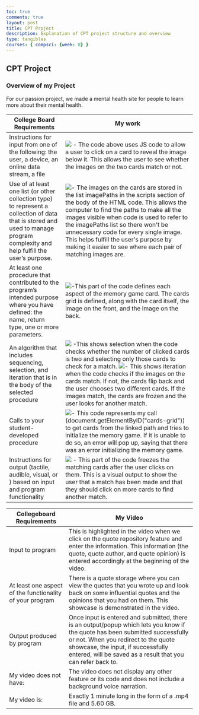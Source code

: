 ```yaml
---
toc: true
comments: true
layout: post
title: CPT Project
description: Explanation of CPT project structure and overview
type: tangibles
courses: { compsci: {week: 8} }
---
```

## CPT Project

### Overview of my Project

For our passion project, we made a mental health site for people to learn more about their mental health. 

<table>
  <thead>
    <tr>
      <th>College Board Requirements</th>
      <th>My work</th>
    </tr>
  </thead>
  <tbody>
    <tr>
      <td>Instructions for input from one of the following: the user, a device, an online data stream, a file</td>
      <td><img src="{{ site.baseurl }}/images/Screenshot (197).png"/> - The code above uses JS code to allow a user to click on a card to reveal the image below it. This allows the user to see whether the images on the two cards match or not.</td>
    </tr>
    <tr>
      <td>Use of at least one list (or other collection type) to represent a collection of data that is stored and used to manage program complexity and help fulfill the user’s purpose.</td>
      <td><img src="{{ site.baseurl }}/Screenshot (198).png"/>- The images on the cards are stored in the list imagePaths in the scripts section of the body of the HTML code. This allows the computer to find the paths to make all the images visible when code is used to refer to the imagePaths list so there won't be unnecessary code for every single image. This helps fulfill the user's purpose by making it easier to see where each pair of matching images are.</td>
    </tr>
    <tr>
      <td>At least one procedure that contributed to the program’s intended purpose where you have defined: the name, return type, one or more parameters.</td>
      <td><img src="{{ site.baseurl }}/Screenshot (199).png"/>-This part of the code defines each aspect of the memory game card. The cards grid is defined, along with the card itself, the image on the front, and the image on the back.</td>
    </tr>
    <tr>
      <td>An algorithm that includes sequencing, selection, and iteration that is in the body of the selected procedure</td>
      <td><img src="{{ site.baseurl }}/Screenshot (200).png"/> -This shows selection when the code checks whether the number of clicked cards is two and selecting only those cards to check for a match. <img src="{{ site.baseurl }}/Screenshot (201).png"/>- This shows iteration when the code checks if the images on the cards match. If not, the cards flip back and the user chooses two different cards. If the images match, the cards are frozen and the user looks for another match.</td>
    </tr>
    <tr>
      <td>Calls to your student-developed procedure</td>
      <td><img src="{{ site.baseurl }}/Screenshot (202).png"/>- This code represents my call (document.getElementByID("cards-grid")) to get cards from the linked path and tries to initialize the memory game. If it is unable to do so, an error will pop up, saying that there was an error initializing the memory game.</td>
    </tr>
    <tr>
      <td>Instructions for output (tactile, audible, visual, or ) based on input and program functionality</td>
      <td><img src="{{ site.baseurl }}/Screenshot (201).png"/> - This part of the code freezes the matching cards after the user clicks on them. This is a visual output to show the user that a match has been made and that they should click on more cards to find another match.</td>
    </tr>
  </tbody>
</table>

<table>
  <thead>
    <tr>
      <th>Collegeboard Requirements</th>
      <th>My Video</th>
    </tr>
  </thead>
  <tbody>
    <tr>
      <td>Input to program</td>
      <td>This is highlighted in the video when we click on the quote repository feature and enter the information. This information (the quote, quote author, and quote opinion) is entered accordingly at the beginning of the video.</td>
    </tr>
    <tr>
      <td>At least one aspect of the functionality of your program</td>
      <td>There is a quote storage where you can view the quotes that you wrote up and look back on some influential quotes and the opinions that you had on them. This showcase is demonstrated in the video.</td>
    </tr>
    <tr>
      <td>Output produced by program</td>
      <td>Once input is entered and submitted, there is an output/popup which lets you know if the quote has been submitted successfully or not. When you redirect to the quote showcase, the input, if successfully entered, will be saved as a result that you can refer back to.</td>
    </tr>
    <tr>
      <td>My video does not have:</td>
      <td>The video does not display any other feature or its code and does not include a background voice narration.</td>
    </tr>
    <tr>
      <td>My video is:</td>
      <td>Exactly 1 minute long in the form of a .mp4 file and 5.60 GB.</td>
    </tr>
  </tbody>
</table>